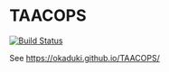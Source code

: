 # TAACOPS

[![Build Status](https://travis-ci.org/okaduki/TAACOPS.svg?branch=master)](https://travis-ci.org/okaduki/TAACOPS)

See https://okaduki.github.io/TAACOPS/
